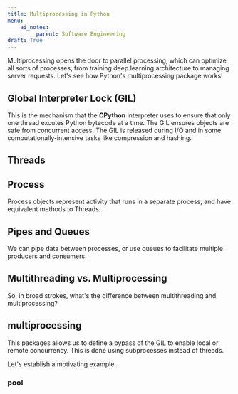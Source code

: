```yaml
---
title: Multiprocessing in Python
menu:
    ai_notes:
         parent: Software Engineering
draft: True 
---
```


Multiprocessing opens the door to parallel processing, which can optimize all
sorts of processes, from training deep learning architecture to managing server
requests. Let's see how Python's multiprocessing package works!

## Global Interpreter Lock (GIL)

This is the mechanism that the **CPython** interpreter uses to ensure 
that only one thread excutes Python bytecode at a time. The GIL ensures objects
are safe from concurrent access. The GIL is released during I/O and in some 
computationally-intensive tasks like compression and hashing. 

## Threads

## Process

Process objects represent activity that runs in a separate process, and have
equivalent methods to Threads.

## Pipes and Queues

We can pipe data between processes, or use queues to facilitate multiple producers and consumers.

## Multithreading vs. Multiprocessing

So, in broad strokes, what's the difference between multithreading and multiprocessing?

## multiprocessing

This packages allows us to define a bypass of the GIL to enable local or remote
concurrency. This is done using subprocesses instead of threads. 

Let's establish a motivating example. 

### pool


